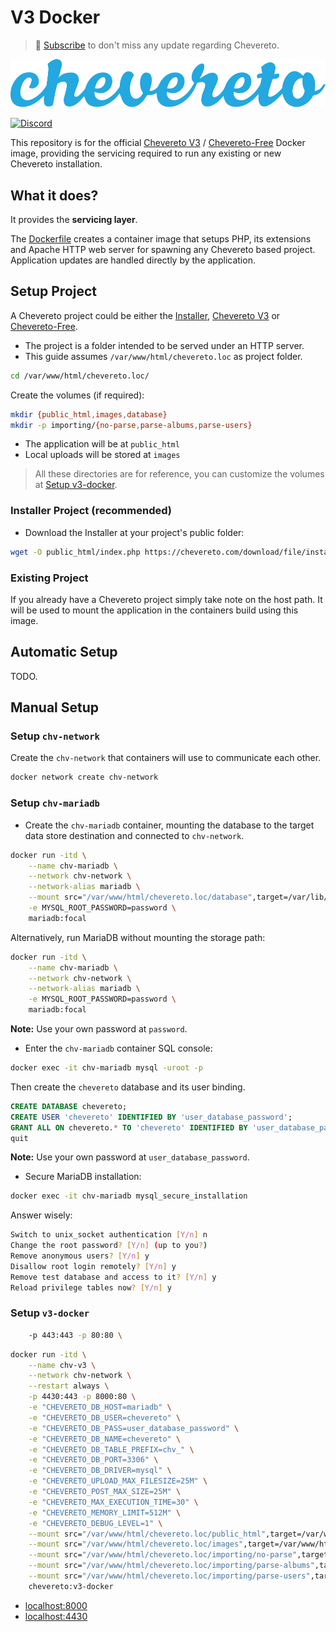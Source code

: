 # V3 Docker

> 🔔 [Subscribe](https://newsletter.chevereto.com/subscription?f=PmL892XuTdfErVq763PCycJQrvZ8PYc9JbsVUttqiPV1zXt6DDtf7lhepEStqE8LhGs8922ZYmGT7CYjMH5uSx23pL6Q) to don't miss any update regarding Chevereto.

![Chevereto](LOGO.svg)

[![Discord](https://img.shields.io/discord/759137550312407050?style=flat-square)](https://chv.to/discord)

This repository is for the official [Chevereto V3](https://chevereto.com/pricing) / [Chevereto-Free](https://github.com/chevereto/chevereto-free) Docker image, providing the servicing required to run any existing or new Chevereto installation.

## What it does?

It provides the **servicing layer**.

The [Dockerfile](Dockerfile) creates a container image that setups PHP, its extensions and Apache HTTP web server for spawning any Chevereto based project. Application updates are handled directly by the application.

## Setup Project

A Chevereto project could be either the [Installer](https://github.com/chevereto/installer), [Chevereto V3](https://chevereto.com/pricing) or [Chevereto-Free](https://github.com/chevereto/chevereto-free).

* The project is a folder intended to be served under an HTTP server.
* This guide assumes `/var/www/html/chevereto.loc` as project folder.

```sh
cd /var/www/html/chevereto.loc/
```

Create the volumes (if required):

```sh
mkdir {public_html,images,database}
mkdir -p importing/{no-parse,parse-albums,parse-users}
```

* The application will be at `public_html`
* Local uploads will be stored at `images`

> All these directories are for reference, you can customize the volumes at [Setup v3-docker](#setup-v3-docker).

### Installer Project (recommended)

* Download the Installer at your project's public folder:

```sh
wget -O public_html/index.php https://chevereto.com/download/file/installer
```

### Existing Project

If you already have a Chevereto project simply take note on the host path. It will be used to mount the application in the containers build using this image.

## Automatic Setup

TODO.

## Manual Setup

### Setup `chv-network`

Create the `chv-network` that containers will use to communicate each other.

```sh
docker network create chv-network
```

### Setup `chv-mariadb`

* Create the `chv-mariadb` container, mounting the database to the target data store destination and connected to `chv-network`.

```sh
docker run -itd \
    --name chv-mariadb \
    --network chv-network \
    --network-alias mariadb \
    --mount src="/var/www/html/chevereto.loc/database",target=/var/lib/mysql,type=bind \
    -e MYSQL_ROOT_PASSWORD=password \
    mariadb:focal
```

Alternatively, run MariaDB without mounting the storage path:

```sh
docker run -itd \
    --name chv-mariadb \
    --network chv-network \
    --network-alias mariadb \
    -e MYSQL_ROOT_PASSWORD=password \
    mariadb:focal
```

**Note:** Use your own password at `password`.

* Enter the `chv-mariadb` container SQL console:

```sh
docker exec -it chv-mariadb mysql -uroot -p
```

Then create the `chevereto` database and its user binding.

```sql
CREATE DATABASE chevereto;
CREATE USER 'chevereto' IDENTIFIED BY 'user_database_password';
GRANT ALL ON chevereto.* TO 'chevereto' IDENTIFIED BY 'user_database_password';
quit
```

**Note:** Use your own password at `user_database_password`.

* Secure MariaDB installation:

```sh
docker exec -it chv-mariadb mysql_secure_installation
```

Answer wisely:

```sh
Switch to unix_socket authentication [Y/n] n
Change the root password? [Y/n] (up to you?)
Remove anonymous users? [Y/n] y
Disallow root login remotely? [Y/n] y
Remove test database and access to it? [Y/n] y
Reload privilege tables now? [Y/n] y
```

### Setup `v3-docker`

```sh
    -p 443:443 -p 80:80 \
```

```sh
docker run -itd \
    --name chv-v3 \
    --network chv-network \
    --restart always \
    -p 4430:443 -p 8000:80 \
    -e "CHEVERETO_DB_HOST=mariadb" \
    -e "CHEVERETO_DB_USER=chevereto" \
    -e "CHEVERETO_DB_PASS=user_database_password" \
    -e "CHEVERETO_DB_NAME=chevereto" \
    -e "CHEVERETO_DB_TABLE_PREFIX=chv_" \
    -e "CHEVERETO_DB_PORT=3306" \
    -e "CHEVERETO_DB_DRIVER=mysql" \
    -e "CHEVERETO_UPLOAD_MAX_FILESIZE=25M" \
    -e "CHEVERETO_POST_MAX_SIZE=25M" \
    -e "CHEVERETO_MAX_EXECUTION_TIME=30" \
    -e "CHEVERETO_MEMORY_LIMIT=512M" \
    -e "CHEVERETO_DEBUG_LEVEL=1" \
    --mount src="/var/www/html/chevereto.loc/public_html",target=/var/www/html,type=bind \
    --mount src="/var/www/html/chevereto.loc/images",target=/var/www/html/images,type=bind \
    --mount src="/var/www/html/chevereto.loc/importing/no-parse",target=/var/www/html/importing/no-parse,type=bind \
    --mount src="/var/www/html/chevereto.loc/importing/parse-albums",target=/var/www/html/importing/parse-albums,type=bind \
    --mount src="/var/www/html/chevereto.loc/importing/parse-users",target=/var/www/html/importing/parse-users,type=bind \
    chevereto:v3-docker
```

* [localhost:8000](http://localhost:8000)
* [localhost:4430](https://localhost:4430)
